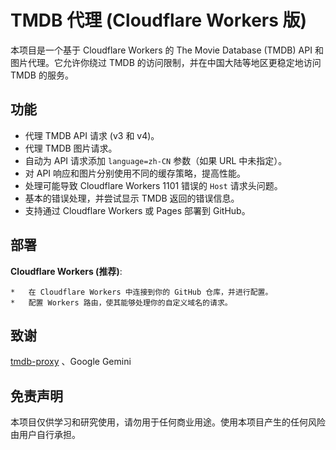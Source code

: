# TMDB 代理 (Cloudflare Workers 版)

本项目是一个基于 Cloudflare Workers 的 The Movie Database (TMDB) API 和图片代理。它允许你绕过 TMDB 的访问限制，并在中国大陆等地区更稳定地访问 TMDB 的服务。

## 功能

*   代理 TMDB API 请求 (v3 和 v4)。
*   代理 TMDB 图片请求。
*   自动为 API 请求添加 `language=zh-CN` 参数（如果 URL 中未指定）。
*   对 API 响应和图片分别使用不同的缓存策略，提高性能。
*   处理可能导致 Cloudflare Workers 1101 错误的 `Host` 请求头问题。
*   基本的错误处理，并尝试显示 TMDB 返回的错误信息。
*   支持通过 Cloudflare Workers 或 Pages 部署到 GitHub。

## 部署
  **Cloudflare Workers (推荐)**:

    *   在 Cloudflare Workers 中连接到你的 GitHub 仓库，并进行配置。
    *   配置 Workers 路由，使其能够处理你的自定义域名的请求。

## 致谢

[tmdb-proxy](https://github.com/imaliang/tmdb-proxy) 、Google Gemini

## 免责声明

本项目仅供学习和研究使用，请勿用于任何商业用途。使用本项目产生的任何风险由用户自行承担。
